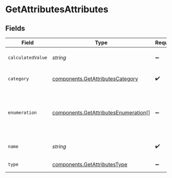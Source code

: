 # GetAttributesAttributes


## Fields

| Field                                                                                        | Type                                                                                         | Required                                                                                     | Description                                                                                  | Example                                                                                      |
| -------------------------------------------------------------------------------------------- | -------------------------------------------------------------------------------------------- | -------------------------------------------------------------------------------------------- | -------------------------------------------------------------------------------------------- | -------------------------------------------------------------------------------------------- |
| `calculatedValue`                                                                            | *string*                                                                                     | :heavy_minus_sign:                                                                           | Calculated value formula                                                                     | COUNT[ORDER_ID,ORDER_DATE,==,NOW(-1)]                                                        |
| `category`                                                                                   | [components.GetAttributesCategory](../../models/components/getattributescategory.md)         | :heavy_check_mark:                                                                           | Category of the attribute                                                                    | category                                                                                     |
| `enumeration`                                                                                | [components.GetAttributesEnumeration](../../models/components/getattributesenumeration.md)[] | :heavy_minus_sign:                                                                           | Parameter only available for "category" type attributes.                                     |                                                                                              |
| `name`                                                                                       | *string*                                                                                     | :heavy_check_mark:                                                                           | Name of the attribute                                                                        | LASTNAME                                                                                     |
| `type`                                                                                       | [components.GetAttributesType](../../models/components/getattributestype.md)                 | :heavy_minus_sign:                                                                           | Type of the attribute                                                                        | text                                                                                         |
